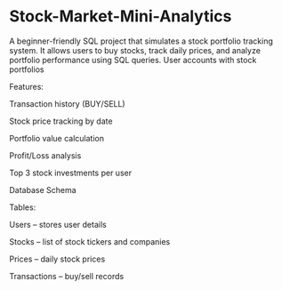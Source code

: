 # Stock-Market-Mini-Analytics
A beginner-friendly SQL project that simulates a stock portfolio tracking system. It allows users to buy stocks, track daily prices, and analyze portfolio performance using SQL queries.
User accounts with stock portfolios

Features:

Transaction history (BUY/SELL)

Stock price tracking by date

Portfolio value calculation

Profit/Loss analysis

Top 3 stock investments per user

Database Schema

Tables:

Users – stores user details

Stocks – list of stock tickers and companies

Prices – daily stock prices

Transactions – buy/sell records
